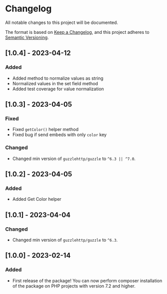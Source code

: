 # Changelog
All notable changes to this project will be documented.

The format is based on [Keep a Changelog](https://keepachangelog.com/en/1.0.0), and this project adheres to [Semantic Versioning](https://semver.org/spec/v2.0.0.html).

## [1.0.4] - 2023-04-12
### Added
- Added method to normalize values as string
- Normalized values in the set field method 
- Added test coverage for value normalization

## [1.0.3] - 2023-04-05
### Fixed
- Fixed `getColor()` helper method
- Fixed bug if send embeds with only `color` key

### Changed
- Changed min version of `guzzlehttp/guzzle` to `^6.3 || ^7.0`.

## [1.0.2] - 2023-04-05
### Added
- Added Get Color helper

## [1.0.1] - 2023-04-04
### Changed
- Changed min version of `guzzlehttp/guzzle` to `^6.3`.

## [1.0.0] - 2023-02-14
### Added
- First release of the package! You can now perform composer installation of the package on PHP projects with version 7.2 and higher.

